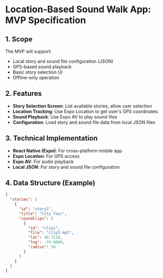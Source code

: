 # Location-Based Sound Walk App: MVP Specification

## 1. Scope
The MVP will support:
- Local story and sound file configuration (JSON)
- GPS-based sound playback
- Basic story selection UI
- Offline-only operation

## 2. Features
- **Story Selection Screen**: List available stories, allow user selection
- **Location Tracking**: Use Expo Location to get user's GPS coordinates
- **Sound Playback**: Use Expo AV to play sound files
- **Configuration**: Load story and sound file data from local JSON files

## 3. Technical Implementation
- **React Native (Expo)**: For cross-platform mobile app
- **Expo Location**: For GPS access
- **Expo AV**: For audio playback
- **Local JSON**: For story and sound file configuration

## 4. Data Structure (Example)
```json
{
  "stories": [
    {
      "id": "story1",
      "title": "City Tour",
      "soundClips": [
        {
          "id": "clip1",
          "file": "clip1.mp3",
          "lat": 40.7128,
          "lng": -74.0060,
          "radius": 50
        }
      ]
    }
  ]
}
